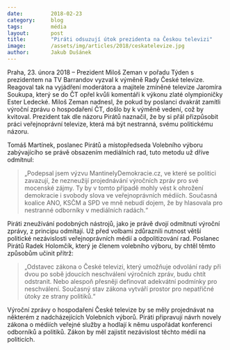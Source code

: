 ```yaml
---
date:         2018-02-23
category:     blog
tags:         média
layout:       post
title:        "Piráti odsuzují útok prezidenta na Českou televizi"
image:        /assets/img/articles/2018/ceskatelevize.jpg
author:       Jakub Dušánek
---
```


Praha, 23. února 2018 – Prezident Miloš Zeman v pořadu Týden s prezidentem na TV Barrandov vyzval k výměně Rady České televize. Reagoval tak na vyjádření moderátora a majitele zmíněné televize Jaromíra Soukupa, který se do ČT opřel kvůli komentáři k výkonu zlaté olympioničky Ester Ledecké. Miloš Zeman nadnesl, že pokud by poslanci dvakrát zamítli výroční zprávu o hospodaření ČT, došlo by k výměně vedení, což by kvitoval. Prezident tak dle názoru Pirátů naznačil, že by si přál přizpůsobit práci veřejnoprávní televize, která má být nestranná, svému politickému názoru.
 
Tomáš Martínek, poslanec Pirátů a místopředseda Volebního výboru zabývajícího se právě obsazením mediálních rad, tuto metodu už dříve odmítnul: 

> „Podepsal jsem výzvu MantinelyDemokracie.cz, ve které se politici zavazují, že nezneužijí projednávání výročních zpráv pro své mocenské zájmy. Ty by v tomto případě mohly vést k ohrožení demokracie i svobody slova ve veřejnoprávních médiích. Současná koalice ANO, KSČM a SPD ve mně nebudí dojem, že by hlasovala pro nestranné odborníky v mediálních radách.“
 
Piráti zneužívání podobných nástrojů, jako je právě dvojí odmítnutí výroční zprávy, z principu odmítají. Už před volbami zdůraznili nutnost větší politické nezávislosti veřejnoprávních médií a odpolitizování rad. Poslanec Pirátů Radek Holomčík, který je členem volebního výboru, by chtěl těmto způsobům učinit přítrž: 

> „Odstavec zákona o České televizi, který umožňuje odvolání rady při dvou po sobě jdoucích neschválení výročních zpráv, budu chtít odstranit. Nebo alespoň přesněji definovat adekvátní podmínky pro neschválení. Současný stav zákona vytváří prostor pro nepatřičné útoky ze strany politiků.“

Výroční zprávy o hospodaření České televize by se měly projednávat na některém z nadcházejících Volebních výborů. Piráti připravují návrh novely zákona o médiích veřejné služby a hodlají k němu uspořádat konferenci odborníků a politiků. Zákon by měl zajistit nezávislost těchto médií na politicích.
